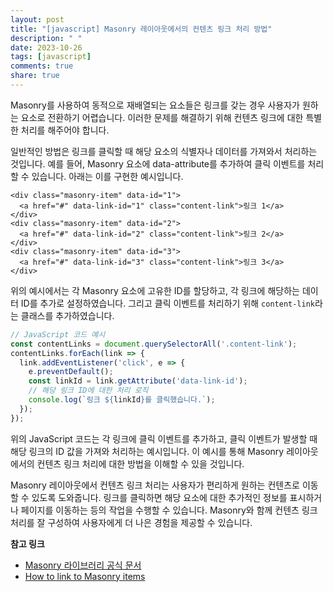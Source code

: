 ```yaml
---
layout: post
title: "[javascript] Masonry 레이아웃에서의 컨텐츠 링크 처리 방법"
description: " "
date: 2023-10-26
tags: [javascript]
comments: true
share: true
---
```


Masonry를 사용하여 동적으로 재배열되는 요소들은 링크를 갖는 경우 사용자가 원하는 요소로 전환하기 어렵습니다. 이러한 문제를 해결하기 위해 컨텐츠 링크에 대한 특별한 처리를 해주어야 합니다.

일반적인 방법은 링크를 클릭할 때 해당 요소의 식별자나 데이터를 가져와서 처리하는 것입니다. 예를 들어, Masonry 요소에 data-attribute를 추가하여 클릭 이벤트를 처리할 수 있습니다. 아래는 이를 구현한 예시입니다.

```
<div class="masonry-item" data-id="1">
  <a href="#" data-link-id="1" class="content-link">링크 1</a>
</div>
<div class="masonry-item" data-id="2">
  <a href="#" data-link-id="2" class="content-link">링크 2</a>
</div>
<div class="masonry-item" data-id="3">
  <a href="#" data-link-id="3" class="content-link">링크 3</a>
</div>
```

위의 예시에서는 각 Masonry 요소에 고유한 ID를 할당하고, 각 링크에 해당하는 데이터 ID를 추가로 설정하였습니다. 그리고 클릭 이벤트를 처리하기 위해 `content-link`라는 클래스를 추가하였습니다.

```javascript
// JavaScript 코드 예시
const contentLinks = document.querySelectorAll('.content-link');
contentLinks.forEach(link => {
  link.addEventListener('click', e => {
    e.preventDefault();
    const linkId = link.getAttribute('data-link-id');
    // 해당 링크 ID에 대한 처리 로직
    console.log(`링크 ${linkId}를 클릭했습니다.`);
  });
});
```

위의 JavaScript 코드는 각 링크에 클릭 이벤트를 추가하고, 클릭 이벤트가 발생할 때 해당 링크의 ID 값을 가져와 처리하는 예시입니다. 이 예시를 통해 Masonry 레이아웃에서의 컨텐츠 링크 처리에 대한 방법을 이해할 수 있을 것입니다.

Masonry 레이아웃에서 컨텐츠 링크 처리는 사용자가 편리하게 원하는 컨텐츠로 이동할 수 있도록 도와줍니다. 링크를 클릭하면 해당 요소에 대한 추가적인 정보를 표시하거나 페이지를 이동하는 등의 작업을 수행할 수 있습니다. Masonry와 함께 컨텐츠 링크 처리를 잘 구성하여 사용자에게 더 나은 경험을 제공할 수 있습니다.

**참고 링크**
- [Masonry 라이브러리 공식 문서](https://masonry.desandro.com/)
- [How to link to Masonry items](https://stackoverflow.com/questions/14854544/how-to-link-to-masonry-items)